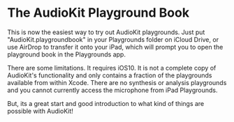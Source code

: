 # The AudioKit Playground Book

This is now the easiest way to try out AudioKit playgrounds.  Just put "AudioKit.playgroundbook" in your Playgrounds folder on iCloud Drive, or use AirDrop to transfer it onto your iPad, which will prompt you to open the playground book in the Playgrounds app.

There are some limitations.  It requires iOS10.   It is not a complete copy of AudioKit's functionality and only contains a fraction of the playgrounds available from within Xcode.  There are no synthesis or analysis playgrounds and you cannot currently access the microphone from iPad Playgrounds.  

But, its a great start and good introduction to what kind of things are possible with AudioKit!
